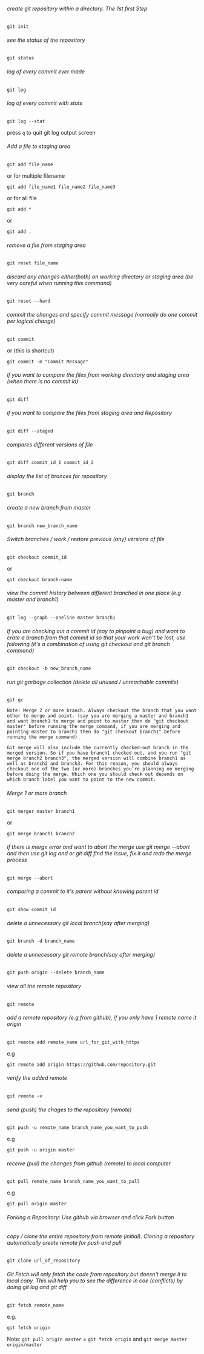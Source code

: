 ###### create git repository within a directory. The 1st first Step 

`git init`


###### see the status of the repository

`git status`


###### log of every commit ever made

`git log`


###### log of every commit with stats

`git log --stat`


press `q` to quit git log output screen


###### Add a file to staging area

`git add file_name`

or for multiple filename

`git add file_name1 file_name2 file_name3`

or for all file

`git add *`  

or  

`git add .`


###### remove a file from staging area

`git reset file_name`


###### discard any changes either(both) on working directory or staging area (be very careful when running this command)

`git reset --hard`


###### commit the changes and specify commit message (normally do one commit per logical change)

`git commit`

or (this is shortcut)

`git commit -m "Commit Message" `


###### if you want to compare the files from working directory and staging area (when there is no commit id)

`git diff`


###### if you want to compare the files from staging area and Repository 

`git diff --staged`


###### compares different versions of file

`git diff commit_id_1 commit_id_2`


###### display the list of brances for repository

`git branch`


###### create a new branch from master

`git branch new_branch_name`


###### Switch branches / work / restore previous (any) versions of file

`git checkout commit_id`

or

`git checkout branch-name`


###### view the commit history between different branched in one place (e.g master and branch1)

`git log --graph --oneline master branch1`


###### If you are checking out a commit id (say to pinpoint a bug) and want to crate a branch from that commit id so that your work won't be lost, use following (it's a combination of using git checkout and git branch command)

`git checkout -b new_branch_name`


###### run git garbage collection (delete all unused / unreachable commits)

`git gc`


```
Note: Merge 2 or more branch. Always checkout the branch that you want other to merge and point. (say you are merging a master and branch1 and want branch1 to merge and point to master then do "git checkout master" before running the merge command, if you are merging and pointing master to branch1 then do "git checkout branch1" before running the merge command)

Git merge will also include the currently checked-out branch in the merged version. So if you have branch1 checked out, and you run "git merge branch2 branch3", the merged version will combine branch1 as well as branch2 and branch3. For this reason, you should always checkout one of the two (or more) branches you’re planning on merging before doing the merge. Which one you should check out depends on which branch label you want to point to the new commit.
```


###### Merge 1 or more branch

`git merger master branch1`

or 

`git merge branch1 branch2`


###### if there is merge error and want to abort the merge use git merge --abort and then use git log and or git diff find the issue, fix it and redo the merge process

`git merge --abort`


###### comparing a commit to it's parent without knowing parent id

`git show commit_id`


###### delete a unnecessary git local branch(say after merging)

`git branch -d branch_name`


###### delete a unnecessary git remote branch(say after merging)

`git push origin --delete branch_name`


###### view all the remote repository

`git remote`


###### add a remote repository (e.g from github), if you only have 1 remote name it origin

`git remote add remote_name url_for_git_with_https`

e.g

`git remote add origin https://github.com/repository.git`


###### verify the added remote

`git remote -v`


###### send (push) the chages to the repository (remote)

`git push -u remote_name branch_name_you_want_to_push`

e.g 

`git push -u origin master`


###### receive (pull) the changes from github (remote) to local computer

`git pull remote_name branch_name_you_want_to_pull`

e.g 

`git pull origin master`


###### Forking a Repository: Use github via browser and click Fork button


###### copy / clone the entire repository from remote (initial). Cloning a repository automatically create remote for push and pull

`git clone url_of_repository`


###### Git Fetch will only fetch the code from repository but doesn't merge it to local copy. This will help you to see the difference in coe (conflicts) by doing git log and git diff

`git fetch remote_name`

e.g.

`git fetch origin`


Note: `git pull origin master` = `git fetch origin` and `git merge master origin/master`

